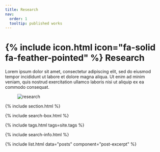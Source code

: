 ```yaml
---
title: Research
nav:
  order: 1
  tooltip: published works
---
```


# {% include icon.html icon="fa-solid fa-feather-pointed" %} Research

Lorem ipsum dolor sit amet, consectetur adipiscing elit, sed do eiusmod tempor incididunt ut labore et dolore magna aliqua.
Ut enim ad minim veniam, quis nostrud exercitation ullamco laboris nisi ut aliquip ex ea commodo consequat.

<figure class="figure">
  <img src="https://pheelab.github.io/images/research.jpg" alt="research">
</figure>


{% include section.html %}

{% include search-box.html %}

{% include tags.html tags=site.tags %}

{% include search-info.html %}

{% include list.html data="posts" component="post-excerpt" %}
